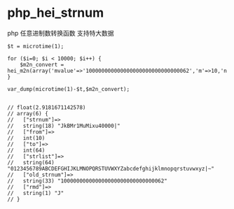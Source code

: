 # php_hei_strnum
php 任意进制数转换函数 支持特大数据

	$t = microtime(1);

	for ($i=0; $i < 10000; $i++) {
		$m2n_convert = hei_m2n(array('mvalue'=>'100000000000000000000000000000062','m'=>10,'n'=>64));
	}

	var_dump(microtime(1)-$t,$m2n_convert);


	// float(2.9181671142578)
	// array(6) {
	//   ["strnum"]=>
	//   string(18) "JkBMr1MuMixu40000|"
	//   ["from"]=>
	//   int(10)
	//   ["to"]=>
	//   int(64)
	//   ["strlist"]=>
	//   string(64) "0123456789ABCDEFGHIJKLMNOPQRSTUVWXYZabcdefghijklmnopqrstuvwxyz|~"
	//   ["old_strnum"]=>
	//   string(33) "100000000000000000000000000000062"
	//   ["rmd"]=>
	//   string(1) "J"
	// }
	
